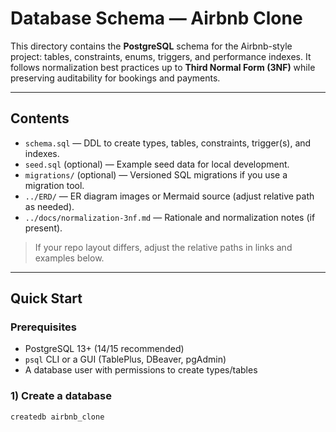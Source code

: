 # Database Schema — Airbnb Clone

This directory contains the **PostgreSQL** schema for the Airbnb-style project: tables, constraints, enums, triggers, and performance indexes. It follows normalization best practices up to **Third Normal Form (3NF)** while preserving auditability for bookings and payments.

---

## Contents

- `schema.sql` — DDL to create types, tables, constraints, trigger(s), and indexes.
- `seed.sql` (optional) — Example seed data for local development.
- `migrations/` (optional) — Versioned SQL migrations if you use a migration tool.
- `../ERD/` — ER diagram images or Mermaid source (adjust relative path as needed).
- `../docs/normalization-3nf.md` — Rationale and normalization notes (if present).

> If your repo layout differs, adjust the relative paths in links and examples below.

---

## Quick Start

### Prerequisites
- PostgreSQL 13+ (14/15 recommended)
- `psql` CLI or a GUI (TablePlus, DBeaver, pgAdmin)
- A database user with permissions to create types/tables

### 1) Create a database
```bash
createdb airbnb_clone
